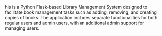 his is a Python Flask-based Library Management System designed to facilitate book management tasks such as adding, removing, and creating copies of books. The application includes separate functionalities for both regular users and admin users, with an additional admin support for managing users.

